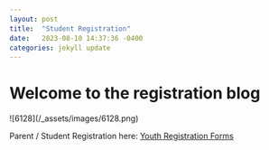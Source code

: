 ```yaml
---
layout: post
title:  "Student Registration"
date:   2023-08-10 14:37:36 -0400
categories: jekyll update
---
```

<body>
    <h1>Welcome to the registration blog</h1>
    ![6128](/_assets/images/6128.png)
    <p>Parent / Student Registration here: <a href="https://www.firstinspires.org/resource-library/youth-registration-system">Youth Registration Forms</a></p>
</body>

<!-- # Welcome to the registration blog

![6128](/_assets/images/6128.png)

Parent / Student Registration starts here: [Youth Registration Forms][FIRSTregforms]
-->

[FIRSTregforms]: https://www.firstinspires.org/resource-library/youth-registration-system
